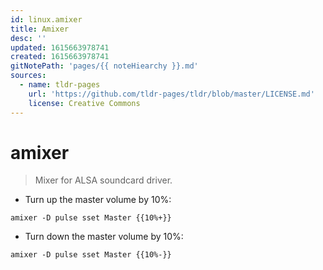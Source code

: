 ```yaml
---
id: linux.amixer
title: Amixer
desc: ''
updated: 1615663978741
created: 1615663978741
gitNotePath: 'pages/{{ noteHiearchy }}.md'
sources:
  - name: tldr-pages
    url: 'https://github.com/tldr-pages/tldr/blob/master/LICENSE.md'
    license: Creative Commons
---
```

# amixer

> Mixer for ALSA soundcard driver.

- Turn up the master volume by 10%:

`amixer -D pulse sset Master {{10%+}}`

- Turn down the master volume by 10%:

`amixer -D pulse sset Master {{10%-}}`

